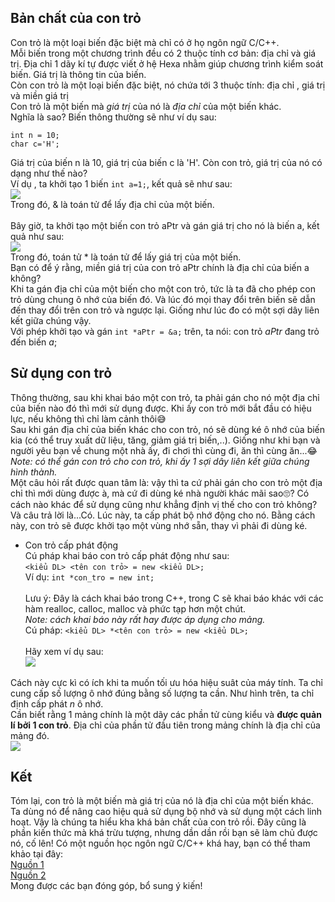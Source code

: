 ## Bản chất của con trỏ
Con trỏ là một loại biến đặc biệt mà chỉ có ở họ ngôn ngữ C/C++.<br>
Mỗi biến trong một chương trình đều có 2 thuộc tính cơ bản: địa chỉ và giá trị. Địa chỉ 1 dãy kí tự được viết ở hệ Hexa nhằm giúp chương trình kiểm soát biến. Giá trị là thông tin của biến.<br>
Còn con trỏ là một loại biến đặc biệt, nó chứa tới 3 thuộc tính: địa chỉ , giá trị và miền giá trị <br>
Con trỏ là một biến mà *giá trị* của nó là *địa chỉ* của một biến khác.<br>
Nghĩa là sao? Biến thông thường sẽ như ví dụ sau: 
```
int n = 10;
char c='H';
```
Giá trị của biến n là 10, giá trị của biến c là 'H'. Còn con trỏ, giá trị của nó có dạng như thế nào?<br>
Ví dụ , ta khởi tạo 1 biến `int a=1;`, kết quả sẽ như sau:<br>
![](https://images.viblo.asia/a25df9ef-d6fa-4377-b480-e5ddef728d4f.png)<br>
Trong đó, & là toán tử để lấy địa chỉ của một biến.<br><br>
Bây giờ, ta khởi tạo một biến con trỏ aPtr và gán giá trị cho nó là biến a, kết quả như sau:<br>
![](https://images.viblo.asia/1a7832b4-c0ed-4be2-845f-a8c2e577cd8f.png)<br>
Trong đó, toán tử * là toán tử để lấy giá trị của một biến.<br>
Bạn có để ý rằng, miền giá trị của con trỏ aPtr chính là địa chỉ của biến a không?<br>
Khi ta gán địa chỉ của một biến cho một con trỏ, tức là ta đã cho phép con trỏ dùng chung ô nhớ của biến đó. Và lúc đó mọi thay đổi trên biến sẽ dẫn đến thay đổi trên con trỏ và ngược lại. Giống như lúc đo có một sợi dây liên kết giữa chúng vậy.<br>
Với phép khởi tạo và gán `int *aPtr = &a;` trên, ta nói: con trỏ *aPtr* đang trỏ đến biến *a*;<br>
## Sử dụng con trỏ
Thông thường, sau khi khai báo một con trỏ, ta phải gán cho nó một địa chỉ của biến nào đó thì mới sử dụng được. Khi ấy con trỏ mới bắt đầu có hiệu lực, nếu không thì chỉ làm cảnh thôi:sweat_smile:<br>
Sau khi gán địa chỉ của biến khác cho con trỏ, nó sẽ dùng ké ô nhớ của biến kia (có thể truy xuất dữ liệu, tăng, giảm giá trị biến,..). Giống như khi bạn và người yêu bạn về chung một nhà ấy, đi chơi thì cùng đi, ăn thì cùng ăn...:joy:<br>
*Note: có thể gán con trỏ cho con trỏ, khi ấy 1 sợi dây liên kết giữa chúng hình thành.*<br>
Một câu hỏi rất được quan tâm là: vậy thì ta cứ phải gán cho con trỏ một địa chỉ thì mới dùng được à, mà cứ đi dùng ké nhà người khác mãi sao:roll_eyes:? Có cách nào khác để sử dụng cũng như khẳng định vị thế cho con trỏ không?<br>
Và câu trả lời là...Có. Lúc này, ta cấp phát bộ nhớ động cho nó. Bằng cách này, con trỏ sẽ được khởi tạo một vùng nhớ sẵn, thay vì phải đi dùng ké.<br>
+ Con trỏ cấp phát động<br>
Cú pháp khai báo con trỏ cấp phát động như sau:<br>
  `<kiểu DL> <tên con trỏ> = new <kiểu DL>;`<br>Ví dụ: `int *con_tro = new int;`<br>
  <br>
Lưu ý: Đây là cách khai báo trong C++, trong C sẽ khai báo khác với các hàm realloc, calloc, malloc và phức tạp hơn một chút.<br>
*Note: cách khai báo này rất hay được áp dụng cho mảng.*<br>
Cú pháp: `<kiểu DL> *<tên con trỏ> = new <kiểu DL>;`<br><br>
Hãy xem ví dụ sau:<br>
![](https://images.viblo.asia/59130655-e9d0-4137-96d9-5a007c0d6756.png)<br>

Cách này cực kì có ích khi ta muốn tối ưu hóa hiệu suât của máy tính. Ta chỉ cung cấp số lượng ô nhớ đúng bằng số lượng ta cần. Như hình trên, ta chỉ định cấp phát *n* ô nhớ.<br>
    Cần biết rằng 1 mảng chính là một dãy các phần tử cùng kiểu và **được quản lí bởi 1 con trỏ**. Địa chỉ của phần tử đầu tiên trong mảng chính là địa chỉ của mảng đó.<br>
    ![](https://images.viblo.asia/66f3382c-9c6c-42c6-ac61-c83ca9921a29.png)
    <br>
## Kết
Tóm lại, con trỏ là một biến mà giá trị của nó là địa chỉ của một biến khác. Ta dùng nó để nâng cao hiệu quả sử dụng bộ nhớ và sử dụng một cách linh hoạt.
Vậy là chúng ta hiểu kha khá bản chất của con trỏ rồi. Đây cũng là phần kiến thức mà khá trừu tượng, nhưng dần dần rồi bạn sẽ làm chủ được nó, cố lên!
Có một nguồn học ngôn ngữ C/C++ khá hay, bạn có thể tham khảo tại đây:<br>
[Nguồn 1](https://www.cprogramming.com/)<br>
[Nguồn 2](http://www.cplusplus.com/)<br>
Mong được các bạn đóng góp, bổ sung ý kiến!